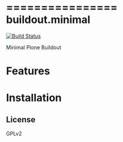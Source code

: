 ================
buildout.minimal
================

[![Build Status](https://drone.io/github.com/leftxs/buildout.minimal/status.png)](https://drone.io/github.com/leftxs/buildout.minimal/latest)

Minimal Plone Buildout

Features
========


Installation
============

License
-------

GPLv2
